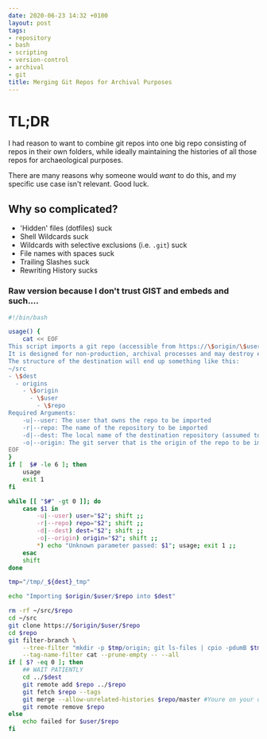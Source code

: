 ```yaml
---
date: 2020-06-23 14:32 +0100
layout: post
tags:
- repository
- bash
- scripting
- version-control
- archival
- git
title: Merging Git Repos for Archival Purposes
---
```



# TL;DR

I had reason to want to combine git repos into one big repo consisting of repos in their own folders, while ideally maintaining the histories of all those repos for archaeological purposes.

There are many reasons why someone would *want* to do this, and my specific use case isn't relevant. Good luck.

<script src="https://gist.github.com/andrewbolster/2ed60be3592c41c9123b5c0b764dea4c.js"></script>



## Why so complicated?

* 'Hidden' files (dotfiles) suck
* Shell Wildcards suck
* Wildcards with selective exclusions (i.e. `.git`) suck
* File names with spaces suck
* Trailing Slashes suck
* Rewriting History sucks

### Raw version because I don't trust GIST and embeds and such....

```bash
#!/bin/bash

usage() {
	cat << EOF
This script imports a git repo (accessible from https://\$origin/\$user/\$repo) and all its history as subdirectory of a destination (available locally at \$dest)
It is designed for non-production, archival processes and may destroy everything you've ever loved because you looked at it funny. You have been warned.
The structure of the destination will end up something like this:
~/src
- \$dest
  - origins
    - \$origin
      - \$user
        - \$repo
Required Arguments:
	-u|--user: The user that owns the repo to be imported
	-r|--repo: The name of the repository to be imported
	-d|--dest: The local name of the destination repository (assumed to be under ~/src)
	-o|--origin: The git server that is the origin of the repo to be imported
EOF
}
if [  $# -le 6 ]; then 
    usage
    exit 1
fi 

while [[ "$#" -gt 0 ]]; do
    case $1 in
        -u|--user) user="$2"; shift ;;
        -r|--repo) repo="$2"; shift ;;
    	-d|--dest) dest="$2"; shift ;;
	    -o|--origin) origin="$2"; shift ;;
    	*) echo "Unknown parameter passed: $1"; usage; exit 1 ;;
    esac
    shift
done

tmp="/tmp/_${dest}_tmp"

echo "Importing $origin/$user/$repo into $dest"

rm -rf ~/src/$repo
cd ~/src
git clone https://$origin/$user/$repo
cd $repo
git filter-branch \
	--tree-filter "mkdir -p $tmp/origin; git ls-files | cpio -pdumB $tmp/origin; git ls-files | xargs  -d '\n' rm -r; find . -type d -empty -delete; mkdir -p origins/$origin/$user; mv $tmp/origin origins/$origin/$user/$repo/"\
	--tag-name-filter cat --prune-empty -- --all
if [ $? -eq 0 ]; then
	## WAIT PATIENTLY
	cd ../$dest
	git remote add $repo ../$repo
	git fetch $repo --tags
	git merge --allow-unrelated-histories $repo/master #Youre on your own if you want a different / multiple branch(es)...
	git remote remove $repo
else
	echo failed for $user/$repo
fi
```


